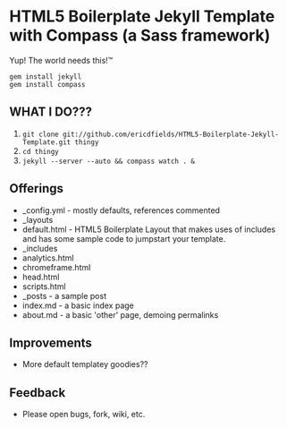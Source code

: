 # HTML5 Boilerplate Jekyll Template with Compass (a Sass framework)

Yup! The world needs this!&trade;

    gem install jekyll
    gem install compass

## WHAT I DO???

1. ``git clone git://github.com/ericdfields/HTML5-Boilerplate-Jekyll-Template.git thingy``
2. ``cd thingy``
3. ``jekyll --server --auto && compass watch . &``

## Offerings
        
* _config.yml - mostly defaults, references commented
* _layouts
 * default.html - HTML5 Boilerplate Layout that makes uses of includes and has some sample code to jumpstart your template.
* _includes    
 * analytics.html
 * chromeframe.html
 * head.html
 * scripts.html  
* _posts - a sample post
* index.md - a basic index page
* about.md - a basic 'other' page, demoing permalinks

## Improvements

* More default templatey goodies??

## Feedback

* Please open bugs, fork, wiki, etc.
